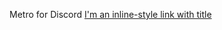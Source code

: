 Metro for Discord [I'm an inline-style link with title](https://www.google.com "Google's Homepage")
